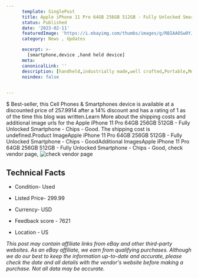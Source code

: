 ```yaml
---
      template: SinglePost
      title: Apple iPhone 11 Pro 64GB 256GB 512GB - Fully Unlocked Smartphone - Chips - Good
      status: Published
      date: '2023-02-11'
      featuredImage: 'https://i.ebayimg.com/thumbs/images/g/RBIAAOSw0YJjjj3E/s-l225.jpg'
      category: News , Updates

      excerpt: >-
        [smartphone,device ,hand held device]
      meta:
      canonicalLink: ''
      description: [handheld,industrially made,well crafted,Portable,Mobile,Compact,Convenient,Lightweight,Maneuverable,Man-portable,Miniature,Carriable,Hand-held,Light,Holdable,Transportable,Mobile device,Pocket-sized,On-the-go,Wireless,Cordless,Compact size,Convenient size, smartphone,device ,hand held device]
      noindex: false

        
---
```

$
    Best-seller, this Cell Phones & Smartphones device is available at a discounted price of 257.9914 after a 14% discount and has a rating of 1 as of the time this blog was written.Learn More about the shipping costs and additional image urls for the Apple iPhone 11 Pro 64GB 256GB 512GB - Fully Unlocked Smartphone - Chips - Good. The shipping cost is undefined.Product ImageApple iPhone 11 Pro 64GB 256GB 512GB - Fully Unlocked Smartphone - Chips - GoodAdditional ImagesApple iPhone 11 Pro 64GB 256GB 512GB - Fully Unlocked Smartphone - Chips - Good, check vendor page, ![check vendor page](https://origin-galleryplus.ebayimg.com/ws/web/225283012200_2_0_1/225x225.jpg)
    
    

 ## Technical Facts 



     
      

 - Condition- Used 


      

 - Listed Price- 299.99 


      

 - Currency- USD 


      

 - Feedback score - 7621 


      

 - Location - US 


      
      

 *_This post may contain affiliate links from eBay and other third-party websites. As an eBay affiliate, we earn from qualifying purchases. Although we do our best to keep the information up-to-date and accurate, please check the date and all details with the vendor's website before making a purchase. Not all data may be accurate._*



    
    
    
    
    